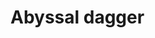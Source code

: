 # Abyssal dagger

<ItemBonuses
    attack_stab="75"
    attack_slash="40"
    attack_crush="-4"
    attack_magic="1"
    attack_range="0"
    defence_stab="0"
    defence_slash="0"
    defence_crush="0"
    defence_magic="1"
    defence_range="0"
    other_melee_strength="75"
    other_ranged_strength="0"
    other_magic_damage="0"
    other_prayer="0"
    other_slayer="0"
/>